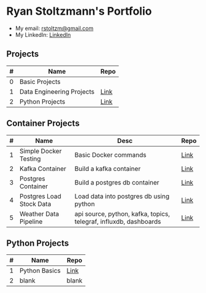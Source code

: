 # Ryan Stoltzmann's Portfolio

* My email: <rstoltzm@gmail.com>
* My LinkedIn: [LinkedIn](https://www.linkedin.com/in/ryan-stoltzmann/)

## Projects

| # | Name | Repo |
| - | ---- | ----------- |
| 0 | Basic Projects | |
| 1 | Data Engineering Projects | [Link](https://github.com/rstoltzm-profile/portfolio/blob/main/README.md#container-projects)|
| 2 | Python Projects | [Link](Container)|

## Container Projects

| # | Name | Desc | Repo |
| - | ---- | ----------- | ----------- |
| 1 | Simple Docker Testing | Basic Docker commands | [Link](https://github.com/rstoltzm-profile/docker-testing) |
| 2 | Kafka Container | Build a kafka container | [Link](https://github.com/rstoltzm-profile/KafkaProject) |
| 3 | Postgres Container | Build a postgres db container | [Link](https://github.com/rstoltzm-profile/postgres-basics) |
| 4 | Postgres Load Stock Data | Load data into postgres db using python |[Link](https://github.com/rstoltzm-profile/container-postgres-stockdata)
| 5 | Weather Data Pipeline | api source, python, kafka, topics, telegraf, influxdb, dashboards |[Link](https://github.com/rstoltzm-profile/weather-data-engineering)|

## Python Projects

| # | Name | Repo |
| - | ---- | ----------- |
| 1 | Python Basics | [Link](https://github.com/rstoltzm-profile/python-basics) |
| 2 | blank | blank |
